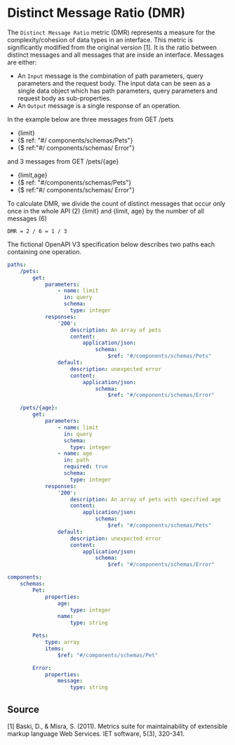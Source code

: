 # Distinct Message Ratio (DMR)
The `Distinct Message Ratio` metric (DMR) represents a measure for the complexity/cohesion of data types in an interface. This metric is significantly modified from the original version [1]. It is the ratio between distinct messages and all messages that are inside an interface.
Messages are either: 
 * An `Input` message is the combination of path parameters, query parameters and the request body.
The input data can be seen as a single data object which has path parameters, query parameters
and request body as sub-properties.
* An `Output` message is a single response of an operation.

In the example below are three messages from GET /pets
* {limit}
* {$ ref: "#/ components/schemas/Pets"}
* {$ ref:"#/ components/schemas/ Error"}

and 3 messages from GET /pets/{age} 
* {limit,age}
* {$ ref: "#/components/schemas/Pets"}
* {$ ref:"#/ components/schemas/ Error"}

To calculate DMR, we divide the count of distinct messages that occur only once in the whole API (2) {limit} and {limit, age} by the number of all messages (6)

`DMR = 2 / 6 = 1 / 3`


The fictional OpenAPI V3 specification below describes two paths each containing one operation.
```yaml
paths:
    /pets:
        get:
            parameters:
                - name: limit
                  in: query
                  schema:
                    type: integer
            responses:
                '200':
                    description: An array of pets
                    content:
                        application/json:
                            schema:
                                $ref: "#/components/schemas/Pets"
                default:
                    description: unexpected error
                    content:
                        application/json:
                            schema:
                                $ref: "#/components/schemas/Error"

    /pets/{age}:
        get:
            parameters:
                - name: limit
                  in: query
                  schema:
                    type: integer
                - name: age
                  in: path
                  required: true
                  schema:
                    type: integer
            responses:
                '200':
                    description: An array of pets with specified age
                    content:
                        application/json:
                            schema:
                                $ref: "#/components/schemas/Pets"
                default:
                    description: unexpected error
                    content:
                        application/json:
                            schema:
                                $ref: "#/components/schemas/Error"

components:
    schemas:
        Pet:
            properties:
                age:
                    type: integer
                name:
                    type: string

        Pets:
            type: array
            items:
                $ref: "#/components/schemas/Pet"

        Error:
            properties:
                message:
                    type: string
```

## Source

[1] Baski, D., & Misra, S. (2011). Metrics suite for maintainability of extensible markup language Web Services. IET software, 5(3), 320-341.
